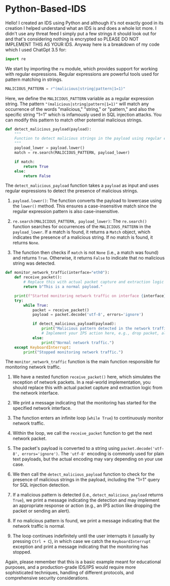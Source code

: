 # Python-Based-IDS
Hello! I created an IDS using Python and although it's not exactly good in its creation I helped understand what an IDS is and does a whole lot more. I didn't use any threat feed I simply put a few strings it should look out for and that's considering nothing is encrypted so PLEASE DO NOT IMPLEMENT THIS AS YOUR IDS. Anyway here is a breakdown of my code which I used ChatGpt 3.5 for: 

```python
import re
```
We start by importing the `re` module, which provides support for working with regular expressions. Regular expressions are powerful tools used for pattern matching in strings.

```python
MALICIOUS_PATTERN = r"(malicious|string|pattern|1=1)"
```
Here, we define the `MALICIOUS_PATTERN` variable as a regular expression string. The pattern `"(malicious|string|pattern|1=1)"` will match any occurrence of the words "malicious," "string," or "pattern," and also the specific string "1=1" which is infamously used in SQL injection attacks. You can modify this pattern to match other potential malicious strings.

```python
def detect_malicious_payload(payload):
    """
    Function to detect malicious strings in the payload using regular expressions.
    """
    payload_lower = payload.lower()
    match = re.search(MALICIOUS_PATTERN, payload_lower)

    if match:
        return True
    else:
        return False
```
The `detect_malicious_payload` function takes a `payload` as input and uses regular expressions to detect the presence of malicious strings.

1. `payload.lower()`: The function converts the payload to lowercase using the `lower()` method. This ensures a case-insensitive match since the regular expression pattern is also case-insensitive.

2. `re.search(MALICIOUS_PATTERN, payload_lower)`: The `re.search()` function searches for occurrences of the `MALICIOUS_PATTERN` in the `payload_lower`. If a match is found, it returns a `Match` object, which indicates the presence of a malicious string. If no match is found, it returns `None`.

3. The function then checks if `match` is not `None` (i.e., a match was found) and returns `True`. Otherwise, it returns `False` to indicate that no malicious string was detected.

```python
def monitor_network_traffic(interface="eth0"):
    def receive_packet():
        # Replace this with actual packet capture and extraction logic
        return b"This is a normal payload."

    print(f"Started monitoring network traffic on interface {interface}...")
    try:
        while True:
            packet = receive_packet()
            payload = packet.decode('utf-8', errors='ignore')

            if detect_malicious_payload(payload):
                print("Malicious pattern detected in the network traffic!")
                # Implement your IPS action here, e.g., drop packet, alert, etc.
            else:
                print("Normal network traffic.")
    except KeyboardInterrupt:
        print("Stopped monitoring network traffic.")
```
The `monitor_network_traffic` function is the main function responsible for monitoring network traffic.

1. We have a nested function `receive_packet()` here, which simulates the reception of network packets. In a real-world implementation, you should replace this with actual packet capture and extraction logic from the network interface.

2. We print a message indicating that the monitoring has started for the specified network interface.

3. The function enters an infinite loop (`while True`) to continuously monitor network traffic.

4. Within the loop, we call the `receive_packet` function to get the next network packet.

5. The packet's payload is converted to a string using `packet.decode('utf-8', errors='ignore')`. The `'utf-8'` encoding is commonly used for plain text payloads, but the actual encoding may vary depending on your use case.

6. We then call the `detect_malicious_payload` function to check for the presence of malicious strings in the payload, including the "1=1" query for SQL injection detection.

7. If a malicious pattern is detected (i.e., `detect_malicious_payload` returns `True`), we print a message indicating the detection and may implement an appropriate response or action (e.g., an IPS action like dropping the packet or sending an alert).

8. If no malicious pattern is found, we print a message indicating that the network traffic is normal.

9. The loop continues indefinitely until the user interrupts it (usually by pressing `Ctrl + C`), in which case we catch the `KeyboardInterrupt` exception and print a message indicating that the monitoring has stopped.

Again, please remember that this is a basic example meant for educational purposes, and a production-grade IDS/IPS would require more sophisticated techniques, handling of different protocols, and comprehensive security considerations.
